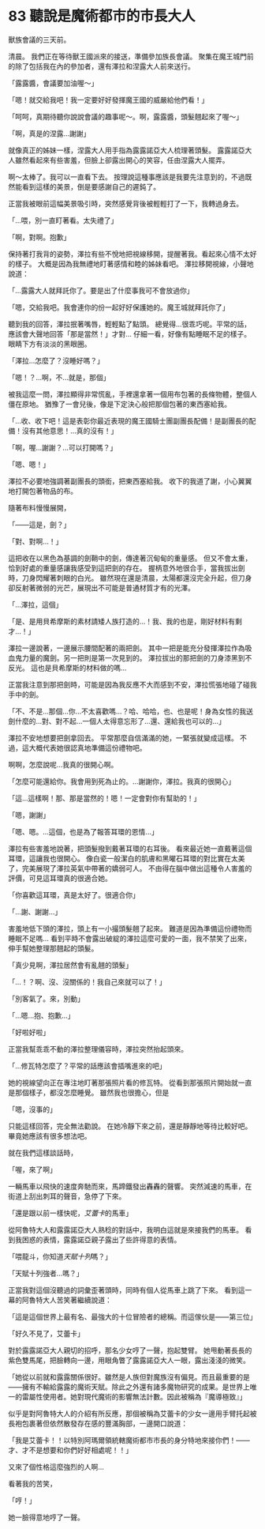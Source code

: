 # 83 聽說是魔術都市的市長大人

獸族會議的三天前。

清晨。
我們正在等待獸王國派來的接送，準備參加族長會議。
聚集在魔王城門前的除了包括我在內的參加者，還有澤拉和涅露大人前來送行。

「露露醬，會議要加油喔～」

「嗯！就交給我吧！我一定要好好發揮魔王國的威嚴給他們看！」

「呵呵，真期待聽你說說會議的趣事呢～。啊，露露醬，頭髮翹起來了喔～」

「啊，真是的涅露...謝謝」

就像真正的姊妹一樣，涅露大人用手指為露露諾亞大人梳理著頭髮。
露露諾亞大人雖然看起來有些害羞，但臉上卻露出開心的笑容，任由涅露大人擺弄。

啊～太棒了。我可以一直看下去。
按理說這種事應該是我要先注意到的，不過既然能看到這樣的美景，倒是要感謝自己的遲鈍了。

正當我被眼前這幅美景吸引時，突然感覺背後被輕輕打了一下，我轉過身去。

「...喂，別一直盯著看。太失禮了」

「啊，對啊。抱歉」

保持著打我背的姿勢，澤拉有些不悅地把視線移開，提醒著我。看起來心情不太好的樣子。
大概是因為我無禮地盯著感情和睦的姊妹看吧。
澤拉移開視線，小聲地說道：

「...露露大人就拜託你了。要是出了什麼事我可不會放過你」

「嗯，交給我吧。我會連你的份一起好好保護她的。魔王城就拜託你了」

聽到我的回答，澤拉抿著嘴唇，輕輕點了點頭。
總覺得...很乖巧呢。平常的話，應該會大聲地回答「那是當然！」才對...
仔細一看，好像有點睡眠不足的樣子。眼睛下方有淡淡的黑眼圈。

「澤拉...怎麼了？沒睡好嗎？」

「嗯！？...啊，不...就是，那個」

被我這麼一問，澤拉顯得非常慌亂，手裡還拿著一個用布包著的長條物體，整個人僵在原地。
猶豫了一會兒後，像是下定決心般把那個包著的東西塞給我。

「...收、收下吧！這是表彰你最近表現的魔王國騎士團副團長配備！是副團長的配備！沒有其他意思！...真的沒有！」

「啊，喔...謝謝？...可以打開嗎？」

「嗯、嗯！」

澤拉不必要地強調著副團長的頭銜，把東西塞給我。
收下的我道了謝，小心翼翼地打開包著物品的布。

隨著布料慢慢展開，

「——這是，劍？」

「對、對啊...！」

這把收在以黑色為基調的劍鞘中的劍，傳達著沉甸甸的重量感。
但又不會太重，恰到好處的重量感讓我感受到這把劍的存在。
握柄意外地很合手，當我拔出劍時，刀身閃耀著刺眼的白光。
雖然現在還是清晨，太陽都還沒完全升起，但刀身卻反射著微弱的光芒，展現出不可能是普通材質才有的光澤。

「...澤拉，這個」

「是、是用貝希摩斯的素材請矮人族打造的...！我、我的也是，剛好材料有剩才...！」

澤拉一邊說著，一邊展示腰間配著的兩把劍。
其中一把是能充分發揮澤拉作為吸血鬼力量的魔劍。另一把則是第一次見到的。
澤拉拔出的那把劍的刀身漆黑到不反光。
這也是貝希摩斯的材料做的嗎...

正當我注意到那把劍時，可能是因為我反應不大而感到不安，澤拉慌張地碰了碰我手中的劍。

「不、不是...那個...你...不太喜歡嗎...？哈、哈哈，也、也是呢！身為女性的我送劍什麼的...對、對不起...一個人太得意忘形了...還、還給我也可以的...」

澤拉不安地想要把劍拿回去。
平常那麼自信滿滿的她，一緊張就變成這樣。
不過，這大概代表她很認真地準備這份禮物吧。

啊啊，怎麼說呢...我真的很開心啊。

「怎麼可能還給你。我會用到死為止的。...謝謝你，澤拉。我真的很開心」

「這...這樣啊！那、那是當然的！嗯！一定會對你有幫助的！」

「嗯，謝謝」

「嗯、嗯。...這個，也是為了報答耳環的恩情...」

澤拉有些害羞地說著，把頭髮撥到戴著耳環的右耳後。
看來最近她一直戴著這個耳環，這讓我也很開心。
像白瓷一般潔白的肌膚和黑曜石耳環的對比實在太美了，完美展現了澤拉英氣中帶著的嬌弱可人。
不由得在腦中做出這種令人害羞的評價，可見這耳環真的很適合她。

「你喜歡這耳環，真是太好了。很適合你」

「...謝、謝謝...」

害羞地低下頭的澤拉，頭上有一小撮頭髮翹了起來。
難道是因為準備這份禮物而睡眠不足嗎...
看到平時不會露出破綻的澤拉這麼可愛的一面，我不禁笑了出來，伸手幫她整理那翹起的頭髮。

「真少見啊，澤拉居然會有亂翹的頭髮」

「...！？啊、沒、沒關係的！我自己來就可以了！」

「別客氣了。來，別動」

「...嗯...抱、抱歉...」

「好啦好啦」

正當我幫乖乖不動的澤拉整理儀容時，澤拉突然抬起頭來。

「...修瓦特怎麼了？平常的話應該會插嘴進來的吧」

她的視線望向正在專注地盯著那張照片看的修瓦特。
從看到那張照片開始就一直是那個樣子，都沒怎麼睡覺。
雖然我也很擔心，但是

「嗯，沒事的」

只能這樣回答，完全無法勸說。
在她冷靜下來之前，還是靜靜地等待比較好吧。
畢竟她應該有很多想法吧。

就在我們這樣談話時，

「喔，來了啊」

一輛馬車以飛快的速度奔馳而來，馬蹄鐵發出轟轟的聲響。
突然減速的馬車，在街道上刮出刺耳的聲音，急停了下來。

「還是跟以前一樣快呢，*艾蕾卡*的馬車」

從阿魯特大人和露露諾亞大人熟稔的對話中，我明白這就是來接我們的馬車。
看到我困惑的表情，露露諾亞親子露出了些許得意的表情。

「喂龍斗，你知道*天賦十列*嗎？」

「天賦十列強者...嗎？」

正當我對這個沒聽過的詞彙歪著頭時，同時有個人從馬車上跳了下來。
看到這一幕的阿魯特大人苦笑著繼續說道：

「這是這個世界上最有名、最強大的十位冒險者的總稱。而這傢伙是——第三位」

「好久不見了，艾蕾卡」

對於露露諾亞大人親切的招呼，那名少女哼了一聲，抱起雙臂。
她甩動著長長的紫色雙馬尾，把臉轉向一邊，用眼角瞥了露露諾亞大人一眼，露出淺淺的微笑。

「她從以前就和露露關係很好。雖然是人族但對魔族沒有偏見。而且最重要的是——擁有不輸給露露的魔術天賦。除此之外還有諸多魔物研究的成果。是世界上唯一的雷屬性使用者。她對現代魔術的影響無法計數。因此被稱為『魔導極致』」

似乎是對阿魯特大人的介紹有所反應，那個被稱為艾蕾卡的少女一邊用手臂托起被長袍包裹著但依然散發存在感的豐滿胸部，一邊開口說道：

「我是艾蕾卡！！以特別阿瑪爾領統轄魔術都市市長的身分特地來接你們！——才、才不是想要和你們好好相處呢！！」

又來了個性格這麼強烈的人啊...

看著我的苦笑，

「哼！」

她一臉得意地哼了一聲。
